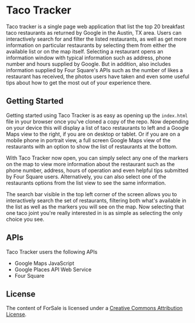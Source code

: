 # Taco Tracker
Taco tracker is a single page web application that list the top 20 breakfast taco restaurants as returned by Google in the Austin, TX area. Users can interactively search for and filter the listed restaurants, as well as get more information on particular restaurants by selecting them from either the available list or on the map itself. Selecting a restaurant opens an information window with typical information such as address, phone number and hours supplied by Google. But in addition, also includes information supplied by Four Square's APIs such as the number of likes a restaurant has received, the photos users have taken and even some useful tips about how to get the most out of your experience there.

## Getting Started
Getting started using Taco Tracker is as easy as opening up the `index.html` file in your browser once you've cloned a copy of the repo. Now depending on your device this will display a list of taco restaurants to left and a Google Maps view to the right, if you are on desktop or tablet. Or if you are on a mobile phone in portrait view, a full screen Google Maps view of the restaurants with an option to show the list of restaurants at the bottom.

With Taco Tracker now open, you can simply select any one of the markers on the map to view more information about the restaurant such as the phone number, address, hours of operation and even helpful tips submitted by Four Square users.  Alternatively, you can also select one of the restaurants options from the list view to see the same information.

The search bar visible in the top left corner of the screen allows you to interactively search the set of restaurants, filtering both what's available in the list as well as the markers you will see on the map. Now selecting that one taco joint you're really interested in is as simple as selecting the only choice you see.

## APIs
Taco Tracker users the following APIs
- Google Maps JavaScript
- Google Places API Web Service
- Four Square

## License
The content of ForSale is licensed under a [Creative Commons Attribution License](https://creativecommons.org/licenses/by/3.0/us/).
